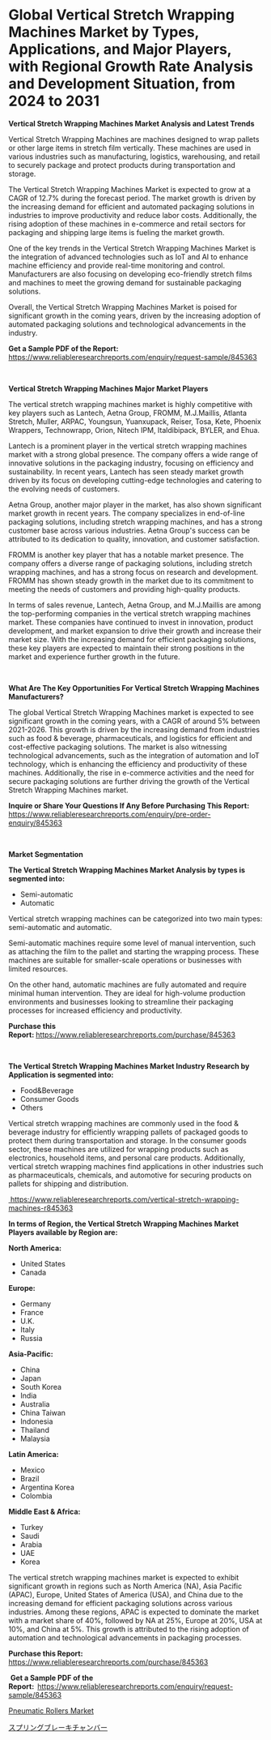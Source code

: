 <p><h1>Global Vertical Stretch Wrapping Machines Market by Types, Applications, and Major Players, with Regional Growth Rate Analysis and Development Situation, from 2024 to 2031</h1></p><p><strong>Vertical Stretch Wrapping Machines Market Analysis and Latest Trends</strong></p>
<p><p>Vertical Stretch Wrapping Machines are machines designed to wrap pallets or other large items in stretch film vertically. These machines are used in various industries such as manufacturing, logistics, warehousing, and retail to securely package and protect products during transportation and storage.</p><p>The Vertical Stretch Wrapping Machines Market is expected to grow at a CAGR of 12.7% during the forecast period. The market growth is driven by the increasing demand for efficient and automated packaging solutions in industries to improve productivity and reduce labor costs. Additionally, the rising adoption of these machines in e-commerce and retail sectors for packaging and shipping large items is fueling the market growth.</p><p>One of the key trends in the Vertical Stretch Wrapping Machines Market is the integration of advanced technologies such as IoT and AI to enhance machine efficiency and provide real-time monitoring and control. Manufacturers are also focusing on developing eco-friendly stretch films and machines to meet the growing demand for sustainable packaging solutions.</p><p>Overall, the Vertical Stretch Wrapping Machines Market is poised for significant growth in the coming years, driven by the increasing adoption of automated packaging solutions and technological advancements in the industry.</p></p>
<p><strong>Get a Sample PDF of the Report:&nbsp;</strong> <a href="https://www.reliableresearchreports.com/enquiry/request-sample/845363">https://www.reliableresearchreports.com/enquiry/request-sample/845363</a></p>
<p>&nbsp;</p>
<p><strong>Vertical Stretch Wrapping Machines Major Market Players</strong></p>
<p><p>The vertical stretch wrapping machines market is highly competitive with key players such as Lantech, Aetna Group, FROMM, M.J.Maillis, Atlanta Stretch, Muller, ARPAC, Youngsun, Yuanxupack, Reiser, Tosa, Kete, Phoenix Wrappers, Technowrapp, Orion, Nitech IPM, Italdibipack, BYLER, and Ehua.</p><p>Lantech is a prominent player in the vertical stretch wrapping machines market with a strong global presence. The company offers a wide range of innovative solutions in the packaging industry, focusing on efficiency and sustainability. In recent years, Lantech has seen steady market growth driven by its focus on developing cutting-edge technologies and catering to the evolving needs of customers.</p><p>Aetna Group, another major player in the market, has also shown significant market growth in recent years. The company specializes in end-of-line packaging solutions, including stretch wrapping machines, and has a strong customer base across various industries. Aetna Group's success can be attributed to its dedication to quality, innovation, and customer satisfaction.</p><p>FROMM is another key player that has a notable market presence. The company offers a diverse range of packaging solutions, including stretch wrapping machines, and has a strong focus on research and development. FROMM has shown steady growth in the market due to its commitment to meeting the needs of customers and providing high-quality products.</p><p>In terms of sales revenue, Lantech, Aetna Group, and M.J.Maillis are among the top-performing companies in the vertical stretch wrapping machines market. These companies have continued to invest in innovation, product development, and market expansion to drive their growth and increase their market size. With the increasing demand for efficient packaging solutions, these key players are expected to maintain their strong positions in the market and experience further growth in the future.</p></p>
<p>&nbsp;</p>
<p><strong>What Are The Key Opportunities For Vertical Stretch Wrapping Machines Manufacturers?</strong></p>
<p><p>The global Vertical Stretch Wrapping Machines market is expected to see significant growth in the coming years, with a CAGR of around 5% between 2021-2026. This growth is driven by the increasing demand from industries such as food & beverage, pharmaceuticals, and logistics for efficient and cost-effective packaging solutions. The market is also witnessing technological advancements, such as the integration of automation and IoT technology, which is enhancing the efficiency and productivity of these machines. Additionally, the rise in e-commerce activities and the need for secure packaging solutions are further driving the growth of the Vertical Stretch Wrapping Machines market.</p></p>
<p><strong>Inquire or Share Your Questions If Any Before Purchasing This Report:</strong> <a href="https://www.reliableresearchreports.com/enquiry/pre-order-enquiry/845363">https://www.reliableresearchreports.com/enquiry/pre-order-enquiry/845363</a></p>
<p>&nbsp;</p>
<p><strong>Market Segmentation</strong></p>
<p><strong>The Vertical Stretch Wrapping Machines Market Analysis by types is segmented into:</strong></p>
<p><ul><li>Semi-automatic</li><li>Automatic</li></ul></p>
<p><p>Vertical stretch wrapping machines can be categorized into two main types: semi-automatic and automatic. </p><p>Semi-automatic machines require some level of manual intervention, such as attaching the film to the pallet and starting the wrapping process. These machines are suitable for smaller-scale operations or businesses with limited resources.</p><p>On the other hand, automatic machines are fully automated and require minimal human intervention. They are ideal for high-volume production environments and businesses looking to streamline their packaging processes for increased efficiency and productivity.</p></p>
<p><strong>Purchase this Report:&nbsp;</strong><a href="https://www.reliableresearchreports.com/purchase/845363">https://www.reliableresearchreports.com/purchase/845363</a></p>
<p>&nbsp;</p>
<p><strong>The Vertical Stretch Wrapping Machines Market Industry Research by Application is segmented into:</strong></p>
<p><ul><li>Food&Beverage</li><li>Consumer Goods</li><li>Others</li></ul></p>
<p><p>Vertical stretch wrapping machines are commonly used in the food & beverage industry for efficiently wrapping pallets of packaged goods to protect them during transportation and storage. In the consumer goods sector, these machines are utilized for wrapping products such as electronics, household items, and personal care products. Additionally, vertical stretch wrapping machines find applications in other industries such as pharmaceuticals, chemicals, and automotive for securing products on pallets for shipping and distribution.</p></p>
<p><a href="https://www.reliableresearchreports.com/vertical-stretch-wrapping-machines-r845363">&nbsp;https://www.reliableresearchreports.com/vertical-stretch-wrapping-machines-r845363</a></p>
<p><strong>In terms of Region, the Vertical Stretch Wrapping Machines Market Players available by Region are:</strong></p>
<p>
    <p> <strong> North America: </strong>
        <ul>
            <li>United States</li>
            <li>Canada</li>
        </ul>
        </p> 
    <p> <strong> Europe: </strong>
        <ul>
            <li>Germany</li>
            <li>France</li>
            <li>U.K.</li>
            <li>Italy</li>
            <li>Russia</li>
        </ul>
        </p> 
    <p> <strong> Asia-Pacific: </strong>
        <ul>
            <li>China</li>
            <li>Japan</li>
            <li>South Korea</li>
            <li>India</li>
            <li>Australia</li>
            <li>China Taiwan</li>
            <li>Indonesia</li>
            <li>Thailand</li>
            <li>Malaysia</li>
        </ul>
        </p> 
    <p> <strong> Latin America: </strong>
        <ul>
            <li>Mexico</li>
            <li>Brazil</li>
            <li>Argentina Korea</li>
            <li>Colombia</li>
        </ul>
        </p> 
    <p> <strong> Middle East & Africa: </strong>
        <ul>
            <li>Turkey</li>
            <li>Saudi</li>
            <li>Arabia</li>
            <li>UAE</li>
            <li>Korea</li>
        </ul>
    </p>
    </p>
<p><p>The vertical stretch wrapping machines market is expected to exhibit significant growth in regions such as North America (NA), Asia Pacific (APAC), Europe, United States of America (USA), and China due to the increasing demand for efficient packaging solutions across various industries. Among these regions, APAC is expected to dominate the market with a market share of 40%, followed by NA at 25%, Europe at 20%, USA at 10%, and China at 5%. This growth is attributed to the rising adoption of automation and technological advancements in packaging processes.</p></p>
<p><strong>Purchase this Report: </strong><a href="https://www.reliableresearchreports.com/purchase/845363">https://www.reliableresearchreports.com/purchase/845363</a></p>
<p>&nbsp;<strong>Get a Sample PDF of the Report:&nbsp;&nbsp;</strong><a href="https://www.reliableresearchreports.com/enquiry/request-sample/845363">https://www.reliableresearchreports.com/enquiry/request-sample/845363</a></p>
<p><strong></strong></p>
<p><p><a href="https://github.com/WillieWoodard/Market-Research-Report-List-4/blob/main/pneumatic-rollers-market.md">Pneumatic Rollers Market</a></p><p><a href="https://github.com/oafhukehf4709715/Market-Research-Report-List-1/blob/main/393422828912.md">スプリングブレーキチャンバー</a></p></p>